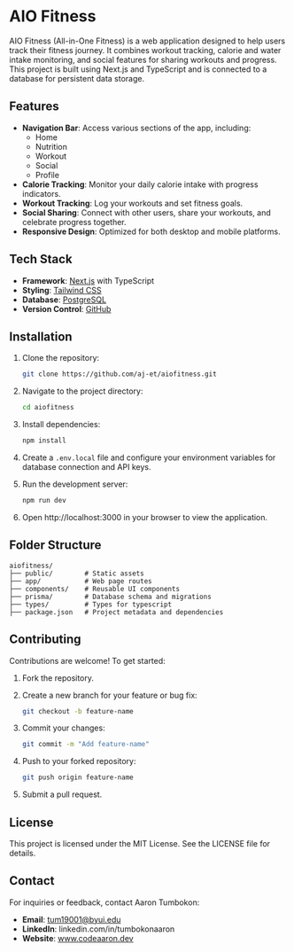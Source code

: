 # AIO Fitness

AIO Fitness (All-in-One Fitness) is a web application designed to help users track their fitness journey. It combines workout tracking, calorie and water intake monitoring, and social features for sharing workouts and progress. This project is built using Next.js and TypeScript and is connected to a database for persistent data storage.

## Features

- **Navigation Bar**: Access various sections of the app, including:
  - Home
  - Nutrition
  - Workout
  - Social
  - Profile
- **Calorie Tracking**: Monitor your daily calorie intake with progress indicators.
- **Workout Tracking**: Log your workouts and set fitness goals.
- **Social Sharing**: Connect with other users, share your workouts, and celebrate progress together.
- **Responsive Design**: Optimized for both desktop and mobile platforms.

## Tech Stack

- **Framework**: [Next.js](https://nextjs.org/) with TypeScript
- **Styling**: [Tailwind CSS](https://tailwindcss.com/)
- **Database**: [PostgreSQL](https://vercel.com/docs/storage/vercel-postgres)
- **Version Control**: [GitHub](https://github.com/aj-et/aiofitness)

## Installation

1. Clone the repository:
   ```bash
   git clone https://github.com/aj-et/aiofitness.git
   ```

2. Navigate to the project directory:
   ```bash
   cd aiofitness
   ```

3. Install dependencies:
   ```bash
   npm install
   ```

4. Create a `.env.local` file and configure your environment variables for database connection and API keys.

5. Run the development server:
   ```bash
   npm run dev
   ```

6. Open http://localhost:3000 in your browser to view the application.

## Folder Structure

```
aiofitness/
├── public/        # Static assets
├── app/           # Web page routes
├── components/    # Reusable UI components
├── prisma/        # Database schema and migrations
├── types/         # Types for typescript
├── package.json   # Project metadata and dependencies
```

## Contributing

Contributions are welcome! To get started:

1. Fork the repository.

2. Create a new branch for your feature or bug fix:
   ```bash
   git checkout -b feature-name
   ```

3. Commit your changes:
   ```bash
   git commit -m "Add feature-name"
   ```

4. Push to your forked repository:
   ```bash
   git push origin feature-name
   ```

5. Submit a pull request.

## License

This project is licensed under the MIT License. See the LICENSE file for details.

## Contact

For inquiries or feedback, contact Aaron Tumbokon:
* **Email**: tum19001@byui.edu
* **LinkedIn**: linkedin.com/in/tumbokonaaron
* **Website**: www.codeaaron.dev